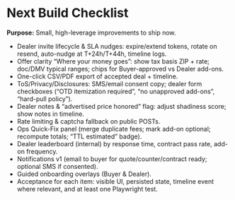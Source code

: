 # Next Build Checklist

**Purpose:** Small, high-leverage improvements to ship now.

- Dealer invite lifecycle & SLA nudges: expire/extend tokens, rotate on resend, auto-nudge at T+24h/T+44h, timeline logs.
- Offer clarity “Where your money goes”: show tax basis ZIP + rate; doc/DMV typical ranges; chips for Buyer-approved vs Dealer add-ons.
- One-click CSV/PDF export of accepted deal + timeline.
- ToS/Privacy/Disclosures: SMS/email consent copy; dealer form checkboxes (“OTD itemization required”, “no unapproved add-ons”, “hard-pull policy”).
- Dealer notes & “advertised price honored” flag: adjust shadiness score; show notes in timeline.
- Rate limiting & captcha fallback on public POSTs.
- Ops Quick-Fix panel (merge duplicate fees; mark add-on optional; recompute totals; “TTL estimated” badge).
- Dealer leaderboard (internal) by response time, contract pass rate, add-on frequency.
- Notifications v1 (email to buyer for quote/counter/contract ready; optional SMS if consented).
- Guided onboarding overlays (Buyer & Dealer).
- Acceptance for each item: visible UI, persisted state, timeline event where relevant, and at least one Playwright test.
